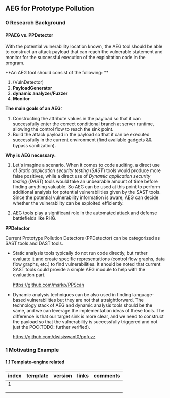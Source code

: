 ## AEG for Prototype Pollution

### 0 Research Background

#### PPAEG vs. PPDetector

With the potential vulnerability location known, the AEG tool should be able to construct an attack payload that can reach the vulnerable statement and monitor for the successful execution of the exploitation code in the program.

**An AEG tool should consist of the following: **

1. (VulnDetector) 
2. **PayloadGenerator** 
3. **dynamic analyzer/Fuzzer**
4. **Monitor**

**The main goals of an AEG:**

1. Constructing the attribute values in the payload so that it can successfully enter the correct conditional branch at server runtime, allowing the control flow to reach the sink point.
2. Build the attack payload in the payload so that it can be executed successfully in the current environment (find available gadgets && bypass sanitization).

**Why is AEG necessary:**

1. Let's imagine a scenario. When it comes to code auditing, a direct use of *Static application security testing* (*SAST*) tools would produce more false positives, while a direct use of *Dynamic application security testing* (*DAST*) tools would take an unbearable amount of time before finding anything valuable. So AEG can be used at this point to perform additional analysis for potential vulnerabilities given by the SAST tools. Since the potential vulnerability information is aware, AEG can decide whether the vulnerability can be exploited efficiently.

2. AEG tools play a significant role in the automated attack and defense battlefields like RHG.

**PPDetector**

Current Prototype Pollution Detectors (PPDetector) can be categorized as SAST tools and DAST tools.

+ Static analysis tools typically do not run code directly, but rather evaluate it and create specific representations (control flow graphs, data flow graphs, etc.) to find vulnerabilities. It should be noted that current SAST tools could provide a simple AEG module to help with the evaluation part.

    https://github.com/msrkp/PPScan

+ Dynamic analysis techniques can be also used in finding language-based vulnerabilities but they are not that straightforward. The technology stack of AEG and dynamic analysis tools should be the same, and we can leverage the implementation ideas of these tools. The difference is that our target sink is more clear, and we need to construct the payload so that the vulnerability is successfully triggered and not just the POC(TODO: further verified).

    https://github.com/dwisiswant0/ppfuzz



### 1 Motivating Example

#### 1.1 Template-engine related

| index | template | version | links | comments |
| ----- | -------- | ------- | ----- | -------- |
| 1     |          |         |       |          |
|       |          |         |       |          |
|       |          |         |       |          |

